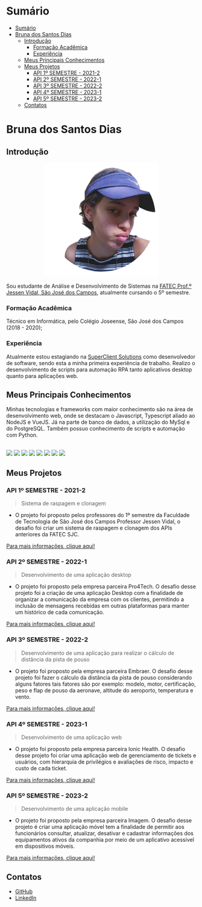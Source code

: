 # Sumário

- [Sumário](#sumário)
- [Bruna dos Santos Dias](#bruna-dos-santos-dias)
  - [Introdução](#introdução)
    - [Formação Acadêmica](#formação-acadêmica)
    - [Experiência](#experiência)
  - [Meus Principais Conhecimentos](#meus-principais-conhecimentos)
  - [Meus Projetos](#meus-projetos)
    - [API 1º SEMESTRE - 2021-2](#api-1º-semestre---2021-2)
    - [API 2º SEMESTRE - 2022-1](#api-2º-semestre---2022-1)
    - [API 3º SEMESTRE - 2022-2](#api-3º-semestre---2022-2)
    - [API 4º SEMESTRE - 2023-1](#api-4º-semestre---2023-1)
    - [API 5º SEMESTRE - 2023-2](#api-5º-semestre---2023-2)
  - [Contatos](#contatos)

# Bruna dos Santos Dias

## Introdução

<div>
	<p align="center"><img src="/perfil.png" alt="Foto de perfil" class="center" width=300 ></p>
</div>

Sou estudante de Análise e Desenvolvimento de Sistemas na [FATEC Prof.º Jessen Vidal, São José dos Campos](https://fatecsjc-prd.azurewebsites.net/), atualmente cursando o 5º semestre.

### Formação Acadêmica

Técnico em Informática, pelo Colégio Joseense, São José dos Campos (2018 - 2020);

### Experiência

Atualmente estou estagiando na [SuperClient Solutions](https://superclient.com.br/) como desenvolvedor de software, sendo esta a minha primeira experiência de trabalho. Realizo o desenvolvimento de scripts para automação RPA tanto aplicativos desktop quanto para aplicações web.

## Meus Principais Conhecimentos

Minhas tecnologias e frameworks com maior conhecimento são na área de desenvolvimento web, onde se destacam o Javascript, Typescript aliado ao NodeJS e VueJS. Já na parte de banco de dados, a utilização do MySql e do PostgreSQL. Também possuo conhecimento de scripts e automação com Python.

<div style="display: inline_block"><br/>
    <img src="https://skillicons.dev/icons?i=js">
    <img src="https://skillicons.dev/icons?i=ts">
    <img src="https://skillicons.dev/icons?i=vue">
    <img src="https://skillicons.dev/icons?i=py">
    <img src="https://skillicons.dev/icons?i=react">
    <img src="https://skillicons.dev/icons?i=nodejs">
    <img src="https://skillicons.dev/icons?i=html">
    <img src="https://skillicons.dev/icons?i=css">
</div>

## Meus Projetos

### API 1º SEMESTRE - 2021-2

> Sistema de raspagem e clonagem

- O projeto foi proposto pelos professores do 1º semestre da Faculdade de Tecnologia de São José dos Campos Professor Jessen Vidal, o desafio foi criar um sistema de raspagem e clonagem dos APIs anteriores da FATEC SJC.

[Para mais informações, clique aqui!](https://github.com/brunadias3/PORTFOLIO-TG/blob/main/1-semestre/1-semestre.md)

### API 2º SEMESTRE - 2022-1

> Desenvolvimento de uma aplicação desktop

- O projeto foi proposto pela empresa parceira Pro4Tech. O desafio desse projeto foi a criação de uma aplicação Desktop com a finalidade de organizar a comunicação da empresa com os clientes, permitindo a inclusão de mensagens recebidas em outras plataformas para manter um histórico de cada comunicação.

[Para mais informações, clique aqui!](https://github.com/brunadias3/PORTFOLIO-TG/blob/main/2-semestre/2-semestre.md)

### API 3º SEMESTRE - 2022-2

> Desenvolvimento de uma aplicação para realizar o cálculo de distância da pista de pouso

- O projeto foi proposto pela empresa parceira Embraer. O desafio desse projeto foi fazer o cálculo da distância da pista de pouso considerando alguns fatores tais fatores são por exemplo: modelo, motor, certificação, peso e flap de pouso da aeronave, altitude do aeroporto, temperatura e vento.

[Para mais informações, clique aqui!](https://github.com/brunadias3/PORTFOLIO-TG/blob/main/3-semestre/3-semestre.md)


### API 4º SEMESTRE - 2023-1

> Desenvolvimento de uma aplicação web 

- O projeto foi proposto pela empresa parceira Ionic Health. O desafio desse projeto foi criar uma aplicação web de gerenciamento de tickets e usuários, com hierarquia de privilégios e avaliações de risco, impacto e custo de cada ticket.

[Para mais informações, clique aqui!](https://github.com/brunadias3/PORTFOLIO-TG/blob/main/4-semestre/4-semestre.md)

### API 5º SEMESTRE - 2023-2

> Desenvolvimento de uma aplicação mobile

- O projeto foi proposto pela empresa parceira Imagem. O desafio desse projeto é criar uma aplicação móvel tem a finalidade de permitir aos funcionários consultar, atualizar, desativar e cadastrar informações dos equipamentos ativos da companhia por meio de um aplicativo acessível em dispositivos móveis.

[Para mais informações, clique aqui!](https://github.com/brunadias3/PORTFOLIO-TG/blob/main/5-semestre/5-semestre.md)

## Contatos

- [GitHub](https://github.com/brunadias3)
- [LinkedIn](https://www.linkedin.com/in/brunadias3/)

